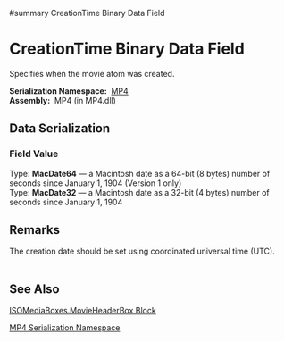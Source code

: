 ﻿#summary CreationTime Binary Data Field

# CreationTime Binary Data Field #


Specifies when the movie atom was created.

**Serialization Namespace:**  [MP4](Bin_N_MP4.md)<br><b>Assembly:</b>  MP4 (in MP4.dll)<br>
<h2>Data Serialization</h2>

<h3>Field Value</h3>
Type: <b>MacDate64</b> — a Macintosh date as a 64-bit (8 bytes) number of seconds since January 1, 1904 (Version 1 only)<br>Type: <b>MacDate32</b> — a Macintosh date as a 32-bit (4 bytes) number of seconds since January 1, 1904 <br>
<h2>Remarks</h2>

The creation date should be set using coordinated universal time (UTC).<br>
<br>
<h2>See Also</h2>

<a href='Bin_T_MP4_ISOMediaBoxes_MovieHeaderBox.md'>ISOMediaBoxes.MovieHeaderBox Block</a>

<a href='Bin_N_MP4.md'>MP4 Serialization Namespace</a>